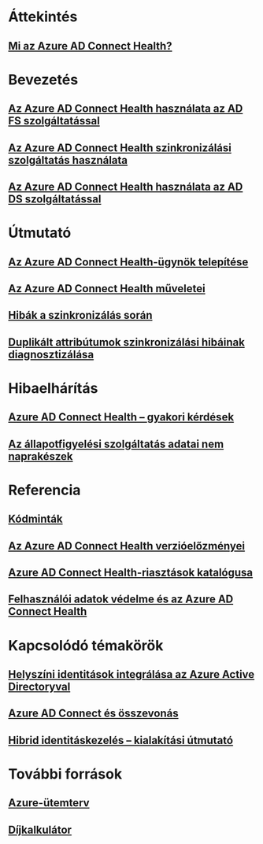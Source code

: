# Áttekintés
## [Mi az Azure AD Connect Health?](active-directory-aadconnect-health.md)

# Bevezetés
## [Az Azure AD Connect Health használata az AD FS szolgáltatással](active-directory-aadconnect-health-adfs.md)
## [Az Azure AD Connect Health szinkronizálási szolgáltatás használata](active-directory-aadconnect-health-sync.md)
## [Az Azure AD Connect Health használata az AD DS szolgáltatással](active-directory-aadconnect-health-adds.md)

# Útmutató
## [Az Azure AD Connect Health-ügynök telepítése](active-directory-aadconnect-health-agent-install.md)
## [Az Azure AD Connect Health műveletei](active-directory-aadconnect-health-operations.md)
## [Hibák a szinkronizálás során](../active-directory-aadconnect-troubleshoot-sync-errors.md)
## [Duplikált attribútumok szinkronizálási hibáinak diagnosztizálása](active-directory-aadconnect-health-diagnose-sync-errors.md)

# Hibaelhárítás
## [Azure AD Connect Health – gyakori kérdések](active-directory-aadconnect-health-faq.md)
## [Az állapotfigyelési szolgáltatás adatai nem naprakészek](active-directory-aadconnect-health-data-freshness.md)

# Referencia
## [Kódminták](https://azure.microsoft.com/resources/samples/?service=active-directory)
## [Az Azure AD Connect Health verzióelőzményei](active-directory-aadconnect-health-version-history.md)
## [Azure AD Connect Health-riasztások katalógusa](active-directory-aadconnect-health-alert-catalog.md)
## [Felhasználói adatok védelme és az Azure AD Connect Health](active-directory-aadconnect-health-gdpr.md)

# Kapcsolódó témakörök
## [Helyszíni identitások integrálása az Azure Active Directoryval](../active-directory-aadconnect.md)
## [Azure AD Connect és összevonás](../active-directory-aadconnectfed-whatis.md)
## [Hibrid identitáskezelés – kialakítási útmutató](../active-directory-hybrid-identity-design-considerations-overview.md)

# További források
## [Azure-ütemterv](https://azure.microsoft.com/roadmap/?category=security-identity)
## [Díjkalkulátor](https://azure.microsoft.com/pricing/calculator/)

